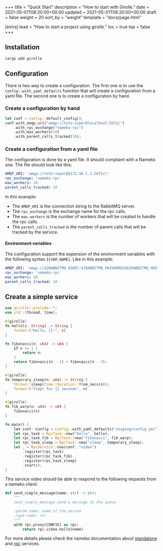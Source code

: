 +++
title = "Quick Start"
description = "How to start with Girolle."
date = 2021-05-01T08:20:00+00:00
updated = 2021-05-01T08:20:00+00:00
draft = false
weight = 20
sort_by = "weight"
template = "docs/page.html"

[extra]
lead = "How to start a project using girolle."
toc = true
top = false
+++

## Installation

```bash
cargo add girolle
```

## Configuration

There is two way to create a configuration. The first one is to use the `Config::with_yaml_defaults` function that will create a configuration from a yaml file. The second one is to create a configuration by hand.

### Create a configuration by hand

```rust
let conf = Config::default_config();
conf.with_amqp_uri("amqp://toto:super@localhost:5672/")
    .with_rpc_exchange("nameko-rpc")
    .with_max_workers(10)
    .with_parent_calls_tracked(10);
```

### Create a configuration from a yaml file

The configuration is done by a yaml file. It should compliant with a Nameko one.
The file should look like this:

```yaml
AMQP_URI: 'amqp://toto:super@$172.16.1.1:5672//'
rpc_exchange: 'nameko-rpc'
max_workers: 10
parent_calls_tracked: 10
```

In this example:
* The `AMQP_URI` is the connection string to the RabbitMQ server.
* The `rpc_exchange` is the exchange name for the rpc calls.
* The `max_workers` is the number of workers that will be created to handle the rpc calls.
* The `parent_calls_tracked` is the number of parent calls that will be tracked by the service.

#### Environment variables

The configuration support the expension of the environment variables with the
following syntax `${VAR_NAME}`. Like in this example:

```yaml
AMQP_URI: 'amqp://${RABBITMQ_USER}:${RABBITMQ_PASSWORD}@${RABBITMQ_HOST}:${RABBITMQ_PORT}/%2f'
rpc_exchange: 'nameko-rpc'
max_workers: 10
parent_calls_tracked: 10
```

## Create a simple service

```rust
use girolle::prelude::*;
use std::{thread, time};

#[girolle]
fn hello(s: String) -> String {
    format!("Hello, {}!", s)
}

fn fibonacci(n: u64) -> u64 {
    if n <= 1 {
        return n;
    }
    return fibonacci(n - 1) + fibonacci(n - 2);
}

#[girolle]
fn temporary_sleep(n: u64) -> String {
    thread::sleep(time::Duration::from_secs(n));
    format!("Slept for {} seconds", n)
}

#[girolle]
fn fib_warp(n: u64) -> u64 {
    fibonacci(n)
}

fn main() {
    let conf: Config = Config::with_yaml_defaults("staging/config.yml").unwrap();
    let rpc_task = RpcTask::new("hello", hello);
    let rpc_task_fib = RpcTask::new("fibonacci", fib_warp);
    let rpc_task_sleep = RpcTask::new("sleep", temporary_sleep);
    let _ = RpcService::new(conf, "video")
        .register(rpc_task)
        .register(rpc_task_fib)
        .register(rpc_task_sleep)
        .start();
}
```

This service video should be able to respond to the following requests from
a nameko client:

```python
def send_simple_message(name: str) -> str:
    """
    send_simple_message send a message to the queue

    :param name: name of the person
    :type name: str
    """
    with rpc_proxy(CONFIG) as rpc:
        return rpc.video.hello(name)
```

For more details please check the nameko documentation about [standalone](https://nameko.readthedocs.io/en/v3.0.0-rc/api.html#module-nameko.standalone) and [rpc](https://nameko.readthedocs.io/en/v3.0.0-rc/rpc.html) services.


